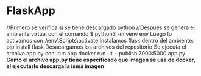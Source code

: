 # FlaskApp
//Primero se verifica si se tiene descargado python
//Después se genera el ambiente virtual con el comando $ python3 -m venv env
Luego lo activamos con .\env\Scripts\activate
Instalamos flask dentro del ambiente: pip install flask
Desacargamos los archivos del repositorio 
Se ejecuta el archivo app.py con: run app docker run -it --publish 7000:5000 app.py
**Como el archivo app.py tiene especificado que imagen se usa de docker, al ejecutarlo descarga la isma imagen**
